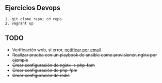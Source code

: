 ## Ejercicios Devops


```
1. git clone repo; cd repo
2. vagrant up
```

## TODO

* Verificación web, si error, [notificar por email](https://fak3r.com/2010/04/10/howto-use-monit-to-monitor-sites-and-alert-users/)
* ~~Realizar prueba con un playbook de ansible como provisioner, nginx por ejemplo~~
* ~~Crear configuración de nginx -> php-fpm~~
* ~~Crear configuración de php-fpm~~
* ~~Crear configuración de redis~~
